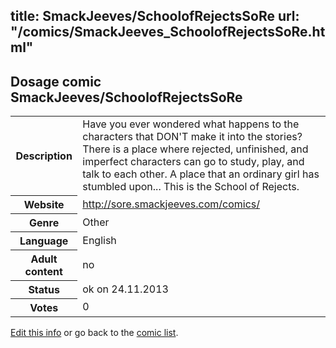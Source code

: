 title: SmackJeeves/SchoolofRejectsSoRe
url: "/comics/SmackJeeves_SchoolofRejectsSoRe.html"
---
Dosage comic SmackJeeves/SchoolofRejectsSoRe
-----------------------------------------

<p id="msg"></p>
<script type="text/javascript">
if (window.location.search === '?edit_info_mail=sent_ok') {
  var elem = document.getElementById("msg");
  elem.innerHTML = 'Edited information sucessfully sent for review, which is usually done daily. Thanks!';
  elem.className = 'ok';
}
</script>
<table class="comicinfo">
<tr>
<th>Description</th><td>Have you ever wondered what happens to the characters that DON'T make it into the stories? There is a place where rejected, unfinished, and imperfect characters can go to study, play, and talk to each other. A place that an ordinary girl has stumbled upon... This is the School of Rejects.</td>
</tr>
<tr>
<th>Website</th><td><a href="http://sore.smackjeeves.com/comics/">http://sore.smackjeeves.com/comics/</a></td>
</tr>
<tr>
<th>Genre</th><td>Other</td>
</tr>
<tr>
<th>Language</th><td>English</td>
</tr>
<tr>
<th>Adult content</th><td>no</td>
</tr>
<tr>
<th>Status</th><td>ok on 24.11.2013</td>
</tr>
<tr>
<th>Votes</th><td>0</td>
</tr>
</table>

[Edit this info](SmackJeeves_SchoolofRejectsSoRe_edit.html) or go back to the [comic list](../comic-index.html).
